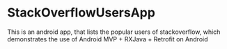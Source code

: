 # StackOverflowUsersApp
This is an android app, that lists the popular users of stackoverflow, which demonstrates the use of Android MVP + RXJava + Retrofit on Android
